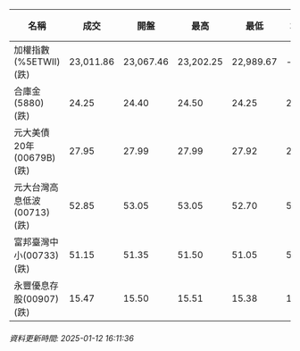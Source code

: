 | 名稱 | 成交 | 開盤 | 最高 | 最低 | 均價 | 成交金額(億) | 昨收 | 漲跌幅 | 漲跌 | 總量 | 昨量 | 振幅 |
| -------- | -------- | -------- | -------- |-------- | -------- | -------- |-------- |-------- |-------- | -------- | -------- |-------- |
|加權指數(%5ETWII) (跌)|23,011.86|23,067.46|23,202.25|22,989.67|-|3,327.65|23,081.13|0.30%|69.27|5,957,162|0|0.92%|
|合庫金(5880) (跌)|24.25|24.40|24.50|24.25|24.35|2.90|24.55|1.22%|0.30|11,924|8,435|1.02%|
|元大美債20年(00679B) (跌)|27.95|27.99|27.99|27.92|27.96|11.84|28.04|0.32%|0.09|42,336|49,729|0.25%|
|元大台灣高息低波(00713) (跌)|52.85|53.05|53.05|52.70|52.87|6.51|53.05|0.38%|0.20|12,312|9,485|0.66%|
|富邦臺灣中小(00733) (跌)|51.15|51.35|51.50|51.05|51.29|0.422|51.20|0.10%|0.05|823|1,115|0.88%|
|永豐優息存股(00907) (跌)|15.47|15.50|15.51|15.38|15.44|0.471|15.54|0.45%|0.07|3,048|2,500|0.84%|
###### 資料更新時間: 2025-01-12 16:11:36